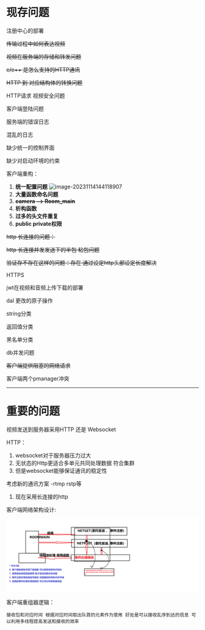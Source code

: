 # 现存问题

注册中心的部署

~~传输过程中如何表达视频~~

~~视频在服务端的存储和转发问题~~

~~c/c++ 是怎么支持的HTTP通讯~~

~~HTTP 到 对应结构体的转换问题~~

HTTP请求 视频安全问题

客户端登陆问题

服务端的错误日志

混乱的日志

缺少统一的控制界面

缺少对启动环境的约束

客户端重构：

1. **统一配置问题**
   ![image-20231114144118907](https://gitee.com/TTaket/typora-image/raw/master/image-20231114144118907.png)
2. **大量函数命名问题**
3. ~~**camera —> Room_main**~~
4. **析构函数**
5. **过多的头文件重复**
6. **public private权限**

~~http 长连接的问题：~~

~~http 长连接并发发送下的半包 粘包问题~~

 ~~验证存不存在这样的问题：存在 通过设定http头部设定长度解决~~

HTTPS

jwt在视频和音频上传下载的部署

dal 更改的原子操作

string分类

返回值分类

黑名单分类

db并发问题

~~客户端提供阻塞的网络请求~~

客户端两个pmanager冲突

---

# 重要的问题

视频发送到服务器采用HTTP 还是 Websocket

HTTP：

1. websocket对于服务器压力过大
2. 无状态的Http更适合多单元共同处理数据 符合集群
3. 但是websocket能够保证通讯的稳定性

考虑新的通讯方案 -rtmp rstp等

1. 现在采用长连接的http

客户端网络架构设计:

![服务端网络架构](../png/NET.png)

客户端重组器逻辑：

    接收包和对应时间 根据对应时间取出队首的元素作为使用 好处是可以接收乱序到达的信息 可以利用多线程提高发送和接收的效率
